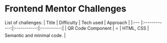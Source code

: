 # Frontend Mentor Challenges

List of challenges:
| Title | Difficulty | Tech used | Approach |
|:---    |:------------:|:-----------:|:----------:|
| QR Code Component | :star: | HTML, CSS | Semantic and minimal code. |
